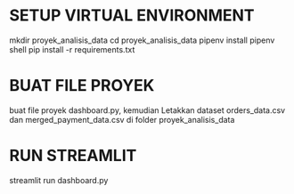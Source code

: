 # SETUP VIRTUAL ENVIRONMENT

mkdir proyek_analisis_data
cd proyek_analisis_data
pipenv install
pipenv shell
pip install -r requirements.txt

# BUAT FILE PROYEK
buat file proyek dashboard.py, kemudian Letakkan dataset orders_data.csv dan merged_payment_data.csv di folder proyek_analisis_data

# RUN STREAMLIT
streamlit run dashboard.py
